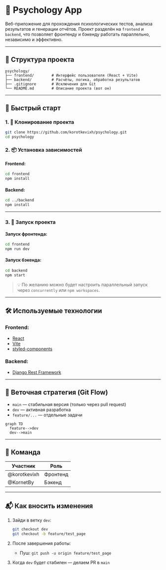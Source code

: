 # 🧠 Psychology App

Веб-приложение для прохождения психологических тестов, анализа результатов и генерации отчётов. 
Проект разделён на `frontend` и `backend`, что позволяет фронтенду и бэкенду работать параллельно, независимо и эффективно.

---

## 📁 Структура проекта

```
psychology/
├── frontend/        # Интерфейс пользователя (React + Vite)
├── backend/         # Расчёты, логика, обработка результатов
├── .gitignore       # Исключения для Git
└── README.md        # Описание проекта (вот он)

```

---

## 🚀 Быстрый старт

### 1. 🔻 Клонирование проекта

```bash
git clone https://github.com/korotkevixh/psychology.git
cd psychology
```

### 2. 📦 Установка зависимостей

#### Frontend:
```bash
cd frontend
npm install
```

#### Backend:
```bash
cd ../backend
npm install
```

---

### 3. 🧪 Запуск проекта

#### Запуск фронтенда:
```bash
cd frontend
npm run dev
```

#### Запуск бэкенда:
```bash
cd backend
npm start
```

> 💡 По желанию можно будет настроить параллельный запуск через `concurrently` или `npm workspaces`.

---

## 🛠️ Используемые технологии

### Frontend:
- [React](https://react.dev)
- [Vite](https://vitejs.dev)
- [styled-components](https://styled-components.com)

### Backend:
- [Django Rest Framework](https://www.django-rest-framework.org/)

---

## 📌 Веточная стратегия (Git Flow)

- `main` — стабильная версия (только через pull request)
- `dev` — активная разработка
- `feature/...` — отдельные задачи

```mermaid
graph TD
  feature-->dev
  dev-->main
```

---

## 👥 Команда

| Участник      | Роль        |
|---------------|-------------|
| @korotkevixh  | Фронтенд    |
| @KornetBy     | Бэкенд      |

---

## 📬 Как вносить изменения

1. Зайди в ветку `dev`:
   ```bash
   git checkout dev
   git checkout -b feature/test_page
   ```

2. После завершения работы:
   - Пуш: `git push -u origin feature/test_page`

3. Когда `dev` будет стабилен — делаем PR в `main`
